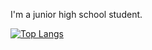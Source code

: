 I'm a junior high school student.

[![Top Langs](https://github-readme-stats.vercel.app/api/top-langs/?username=nakorae
)](https://github.com/anuraghazra/github-readme-stats)
